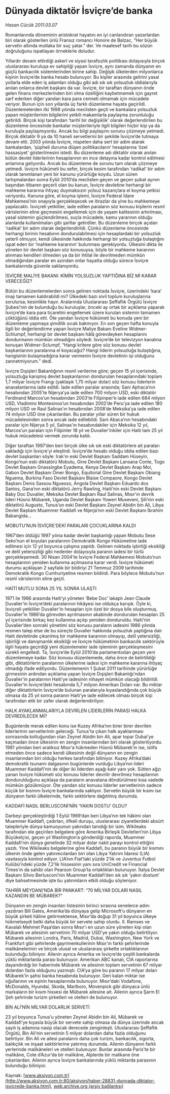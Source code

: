 # Dünyada diktatör İsviçre’de banka

*Hasan Cücük 2011.03.07*

<font class="agenda2NewsSpot">
 Romanlarında döneminin aristokrat hayatını en iyi canlandıran yazarlardan biri olarak gösterilen ünlü Fransız romancı Honore de Balzac, “Her büyük servetin altında mutlaka bir suç yatar.” der. Ve maalesef tarih bu sözün doğruluğunu ispatlayan örneklerle doludur.
</font>
<font class="newsDetail">
 <p>
  <p class="MsoNormal">
   Yıllardır devam ettirdiği askerî ve siyasi tarafsızlık politikası dolayısıyla birçok uluslararası kuruluşa ev sahipliği yapan İsviçre, aynı zamanda dünyanın en güçlü bankacılık sistemlerinden birine sahip. Değişik ülkelerden milyonlarca kişinin İsviçre’de banka hesabı bulunuyor. Bu kişiler arasında gelirini yasal yollarla elde eden iş adamları olduğu gibi adı sık sık yolsuzluk iddialarıyla anılan onlarca devlet başkanı da var. İsviçre, bir taraftan dünyanın önde gelen finans merkezlerinden biri olma özelliğini kaybetmemek için gayret sarf ederken diğer yandan kara para cenneti olmamak için mücadele veriyor. Bunun için son yıllarda üç farklı düzenleme hayata geçirildi. Düzenlemelerden ilki 1998 yılında meclisten geçti ve bankalara yolsuzluk yapan müşterilerinin bilgilerini yetkili makamlarla paylaşma zorunluluğu getirildi. Birçok kişi tarafından ‘tarihî bir değişiklik’ olarak değerlendirilen bu düzenleme öncesinde bankalar müşterileriyle ilgili bilgileri hiçbir kişi ya da kuruluşla paylaşmıyordu. Ancak bu bilgi paylaşımı sorunu çözmeye yetmedi. Birçok diktatör 9 ya da 10 haneli servetlerini bir şekilde İsviçre’de tutmaya devam etti. 2003 yılında İsviçre, nispeten daha sert bir adım atarak bankalardan, ‘şüpheli duruma düşen politikacıların’ hesaplarına ‘özel hassasiyet’ gösterilmesini istedi. Bu düzenleme adı diktatör olarak anılan bütün devlet liderlerinin hesaplarının en ince detayına kadar kontrol edilmesi anlamına geliyordu. Ancak bu düzenleme de sorunu tam olarak çözmeye yetmedi. İsviçre hükümeti bu sefer, birçok kesim tarafından ‘radikal’ bir adım olarak tanımlanan yeni bir kanunu yürürlüğe koydu. Uzun süren tartışmalardan sonra Eylül 2010’da meclisten geçen ve geçen şubat ayının başından itibaren geçerli olan bu kanun, İsviçre devletine herhangi bir mahkeme kararına ihtiyaç duymaksızın yolsuz kazançlara el koyma yetkisi veriyordu. Kanuna göre, el koyma işlemi, İsviçre Federal İdare Mahkemesi’nin onayıyla gerçekleşecek ve itirazlar da yine bu mahkemeye yapılacaktı. İsviçreli yetkililer, iade edilen paraların söz konusu kişilerin resmî vârislerinin eline geçmesini engellemek için de yaşam kalitesinin artırılması, yasal sistemin güçlendirilmesi, suçla mücadele, kamu yararının olduğu alanlarda kullanılmaları gibi şartlar getirdiler. Bu düzenleme birçok açıdan ‘radikal’ bir adım olarak değerlendirildi. Çünkü düzenleme öncesinde herhangi birinin hesabının dondurulabilmesi için hesaplardaki bir yolsuzluk yeterli olmuyor, kendi ülkesinde hakkında herhangi bir yolsuzluğa bulaştığını ispat eden bir ‘mahkeme kararının’ bulunması gerekiyordu. Ülkesini dikta ile yöneten bir devlet başkanı söz konusuysa, böyle bir mahkeme kararının alınması kendileri ölmeden ya da bir ihtilal ile devrilmeden mümkün olmadığından paralar en azından onlar hayatta olduğu sürece İsviçre bankalarında güvenle saklanıyordu.
  </p>
  <p class="MsoNormal">
  </p>
  <p class="MsoNormal">
   İSVİÇRE MALİYE BAKANI: KİMİN YOLSUZLUK YAPTIĞINA BİZ Mİ KARAR VERECEĞİZ?
  </p>
  <p class="MsoNormal">
   Bütün bu düzenlemelerden sonra gelinen noktada İsviçre, üzerindeki ‘kara’ imajı tamamen kaldırabildi mi? Ülkedeki bazı sivil toplum kuruluşlarına sorulursa; kesinlikle hayır. Aralarında Uluslararası Şeffaflık Örgütü İsviçre Şubesi’nin de bulunduğu bu kuruluşlar, önceki ay ortak bir açıklama yaparak İsviçre’de kara para ticaretini engellemek üzere kurulan sistemin tamamen çöktüğünü iddia etti. Öte yandan İsviçre hükümeti bu konuda yeni bir düzenleme yapmaya şimdilik sıcak bakmıyor. En son geçen hafta konuyla ilgili bir değerlendirme yapan İsviçre Maliye Bakanı Eveline Widmer-Schlumpf, herhangi bir devlet başkanı hâlâ görevdeyken hesaplarını dondurmanın mümkün olmadığını söyledi. İsviçre’de bir televizyon kanalına konuşan Widmer-Sclumpf, “Hangi kritere göre söz konusu devlet başkanlarının paralarına el koyacağız? Hangi liderin yolsuzluğa bulaştığına, hangisinin bulaşmadığına karar vermenin İsviçre devletinin işi olduğunu zannetmiyorum.” dedi.
  </p>
  <p class="MsoNormal">
   İsviçre Dışişleri Bakanlığının resmî verilerine göre; geçen 15 yıl içerisinde, yolsuzluğa karışmış devlet başkanlarının dondurulan hesaplarındaki toplam 1,7 milyar İsviçre Frangı (yaklaşık 1,75 milyar dolar) söz konusu liderlerin anavatanlarına iade edildi. İade edilen paralar arasında; Sani Aphaca’nın hesabından 2005’te Nijerya’ya iade edilen 700 milyon USD, eski diktatör Ferdinand Marcos’un hesabından 2003’te Filipinper’e iade edilen 684 milyon USD, Vladimiro Montesinos’un hesabından 2002’de Peru’ya iade edilen 180 milyon USD ve Raul Salinas’ın hesabından 2008’de Meksika’ya iade edilen 74 milyon USD öne çıkanlardan. Bu paralar yıllar süren bir hukuk mücadelesinden sonra ancak iade edilebildi. Sani Abaca’nın hesabındaki paralar için Nijerya 5 yıl, Salinas’ın hesabındakiler için Meksika 12 yıl, Marcos’un paraları için Filipinler 18 yıl ve Duvalier’inkiler için Haiti tam 25 yıl hukuk mücadelesi vermek zorunda kaldı.
   <span>
   </span>
  </p>
  <p class="MsoNormal">
   Diğer taraftan 1997’den beri birçok ülke sık sık eski diktatörlere ait paraları sakladığı için İsviçre’yi eleştirdi. İsviçre’de hesabı olduğu iddia edilen bazı devlet başkanları söyle: Irak’ın eski Devlet Başkanı Saddam Hüseyin, Kongo’nun eski diktatörü Mobutu, Gine Devlet Başkanı Lansana Conte, Togo Devlet Başkanı Gnassingbe Eyadema, Kenya Devlet Başkanı Arap Moi, Gabon Devlet Başkanı Ömer Bongo, Equitorial Gine Devlet Başkanı Obiang Nguema, Burkina Faso Devlet Başkanı Blaise Compaore, Kongo Devlet Başkanı Denis Sassou Nguesso, Angola Devlet Başkanı Eduardo dos Santos, Gana’nın eski diktatörü Jerry Rawling, Haiti’nin eski Devlet Başkanı Baby Doc Duvalier, Meksika Devlet Başkanı Raul Salinas, Mısır’ın devrik lideri Hüsnü Mübarek, Uganda Devlet Başkanı Yoweri Museveni, Şili’nin eski diktatörü Augusto, Tunus’un eski Devlet Başkanı Zeynel Abidin bin Ali, Libya Devlet Başkanı Muammer Kaddafi ve Nijerja’nın eski Devlet Başkanı İbrahim Babangida…
  </p>
  <p class="MsoNormal">
  </p>
  <p class="MsoNormal">
   MOBUTU’NUN İSVİÇRE’DEKİ PARALARI ÇOCUKLARINA KALDI
  </p>
  <p class="MsoNormal">
   1967’den öldüğü 1997 yılına kadar devlet başkanlığı yapan Mobutu Sese Seko’nun el koyulan paralarının Demokratik Kongo Hükümetine iade edilmesi için 12 yıl boyunca çalışma yapıldı. Gelinen noktada işbirliği eksikliği ve delil yetersizliği gibi nedenler dolayısıyla paranın iadesi bir türlü gerçekleşemedi. 30 Nisan 2004’te İsviçre Federal Mahkemesi Mobuto’nun hesaplarının yeniden kullanıma açılmasına karar verdi. İsviçre hükümeti durumu açıklayan 2 sayfalık bir bildiriyi 21 Temmuz 2009 tarihinde Demokratik Kongo Cumhuriyetine resmen bildirdi. Para böylece Mobutu’nun resmî vârislerinin eline geçti.
  </p>
  <p class="MsoNormal">
   HAİTİ MUTLU SONA 25 YIL SONRA ULAŞTI
  </p>
  <p class="MsoNormal">
   1971 ile 1986 arasında Haiti’yi yöneten ‘Bebe Doc’ lakaplı Jean Claude Duvalier’in İsviçre’deki paralarının hikâyesi ise oldukça karışık. Öyle ki, İsviçreli yetkililer Duvalier’in hesapları için özel bir dosya bile oluşturmuş. Duvalier’in 1986’da görevden ayrılmasının akabinde dondurulan hesapları 25 yıl içerisinde birkaç kez kullanıma açılıp yeniden donduruldu. Haiti’nin Duvalier’den sonraki yönetimi söz konusu paraların iadesini 1986 yılında resmen talep etse de bu süreçte Duvalier hakkında yolsuzluk yaptığına dair Haiti devletinde çıkarılmış bir mahkeme kararının olmayışı, delil yetersizliği, işbirliği ve danışmanlık eksikliği ve İsviçre hükümetinin bankacılık sektörüyle ilgili hayata geçirdiği yeni düzenlemeler iade işleminin gerçekleşmesini sürekli engelledi. Ta, İsviçre’de Eylül 2010’da parlamentodan geçen yeni düzenlemeye kadar. Söz konusu düzenlemede, daha önce de belirtildiği gibi, diktatörlerin paralarının ülkelerine iadesi için mahkeme kararına ihtiyaç olmadığı ifade ediliyordu. Düzenlemenin 1 Şubat 2011 tarihinde yürürlüğe girmesinin ardından açıklama yapan İsviçre Dışişleri Bakanlığı’ndan Duvalier’in paralarının Haiti’ye iadesinin nihayet mümkün olacağı bildirildi. Duvalier’in İsviçre’deki hesabında 5,7 milyon Amerikan Doları var. Bu miktar diğer diktatörlerin İsviçre’de bulunan paralarıyla kıyaslandığında çok büyük olmasa da 25 yıl sonra paranın Haiti’ye iade edilecek olması birçok kişi tarafından etik bir zafer olarak değerlendiriliyor.
  </p>
  <p class="MsoNormal">
  </p>
  <p class="MsoNormal">
   HALK AYAKLANMALARIYLA DEVRİLEN LİDERLERİN PARASI HALKA DEVREDİLECEK Mİ?
  </p>
  <p class="MsoNormal">
   Bugünlerde merak edilen konu ise Kuzey Afrika’nın birer birer devrilen liderlerinin servetlerinin geleceği. Tunus’ta çıkan halk ayaklanması sonrasında koltuğundan olan Zeynel Abidin bin Ali, apar topar Dubai’ye kaçmadan önce ülkesinin en zengin insanlarından biri olarak gösteriliyordu. 1981 yılından beri aralıksız Mısır’a hükmeden Hüsnü Mübarek’in ise, istifa etmeden önce sadece kendi ülkesinin değil dünyanın en zengin insanlarından biri olduğu herkes tarafından biliniyor. Kuzey Afrika’daki demokratik tsunami dalgasının bugünlerde vurduğu Libya’nın lideri Muammer Kaddafi’nin de diğer iki liderden aşağı kalır yanı yok. Sütten ağzı yanan İsviçre hükümeti söz konusu liderler devrilir devrilmez hesaplarının dondurulduğunu açıklasa da paraların anavatana döndürülmesi kısa vadede mümkün gözükmüyor. Öte yandan söz konusu liderler servetlerinin sadece küçük bir kısmını İsviçre bankalarında saklıyor. Servetin büyük bir kısmı ise dünyanın farklı ülkelerinde, farklı sektörlere dağıtılmış durumda.
  </p>
  <p class="MsoNormal">
  </p>
  <p class="MsoNormal">
   KADDAFİ NASIL BERLUSCONİ’NİN ‘YAKIN DOSTU’ OLDU?
  </p>
  <p class="MsoNormal">
   Darbeyi gerçekleştirdiği 1 Eylül 1969’dan beri Libya’nın tek hâkimi olan Muammer Kaddafi, çadırları, öfkeli duruşu, uluslararası ziyaretlerdeki absürt talepleriyle dünya kamuoyunun yakından tanıdığı bir isim. Wikileaks tarafından ele geçirilen belgelere göre Amerika Birleşik Devletleri’nin Libya Büyükelçisi, geçen yıl Washington’a gönderdiği raporda, Muammer Kaddafi’nin dünya genelinde 32 milyar dolar nakit parayı kontrol ettiğini yazdı. Yine Wikileaks belgelerine göre Kaddafi, bu paranın büyük bir kısmını ülkenin önde gelen yatırımcılardan biri olan Libya Yatırım İdaresi (LIA) vasıtasıyla kontrol ediyor. LIA’nın Fiat’taki yüzde 2’lik ve Juventus Futbol Kulübü’ndeki yüzde 7,2’lik hissesinin yanı sıra UniCredit ve Financial Times’ın da sahibi olan Pearson Group’ta ortaklıkları bulunuyor. İtalya Devlet Başkanı Silvio Berlusconi’nin Muammer Kaddafi’den sık sık ‘yakın dostum’ diye bahsetmesinde işte bu yatırımların etkili olduğu söyleniyor.
  </p>
  <p class="MsoNormal">
   TAHRİR MEYDANI’NDA BİR PANKART: “70 MİLYAR DOLARI NASIL KAZANDIN BE MÜBAREK?”
  </p>
  <p class="MsoNormal">
   Dünyanın en zengin insanları listesinin birinci sırasına senelerce adını yazdıran Bill Gates, Amerika’da dünyaya gelip Microsoft’u dünyanın en büyük şirketi hâline getirmektense, Mısır’da doğup 31 yıl boyunca ülkeye hükmetseydi belki daha büyük bir servete sahip olurdu. II. Ramses ve Kavalalı Mehmet Paşa’dan sonra Mısır’ı en uzun süre yöneten kişi olan Mübarek ve ailesinin servetinin 70 milyar USD’ye yakın olduğu belirtiliyor. Mübarek ailesinin Londra, Paris, Madrid, Dubai, Washington, New York ve Frankfurt gibi şehirlerde gayrimenkullerinin Mısır’ın farklı şehirlerinde malikânelerinin ve birçok ulusal ve uluslararası şirkette ortaklıklarının bulunduğu biliniyor. Ailenin ayrıca Amerika ve İsviçre’de çeşitli bankalarda yüklü miktarlarda parası bulunuyor. Amerikan ABC kanalı, CIA raporlarına dayandırdığı bir haberinde Mübarek ve ailesinin toplam servetinin 67 milyar dolardan fazla olduğunu yazmıştı. CIA’ya göre bu paranın 17 milyar doları Mübarek’in şahsi banka hesabında bulunuyor. Geri kalan miktar ise oğullarının ve eşinin hesaplarında bulunuyor. Mısır’daki Vodafone, McDonalds, Hyundai, Skoda, Marlboro, Movenpick gibi dünyaca ünlü markaların bir kısım hissesi de Mübarek ailesine ait. Ailenin ayrıca Şarm El Şeh şehrinde turizm şirketleri ve otelleri de bulunuyor.
  </p>
  <p class="MsoNormal">
  </p>
  <p class="MsoNormal">
   BİN ALİ’NİN MİLYAR DOLARLIK SERVETİ
  </p>
  <p class="MsoNormal">
   23 yıl boyunca Tunus’u yöneten Zeynel Abidin bin Ali, Mübarek ve Kaddafi’ye kıyasla büyük bir servete sahip olmasa da dünya üzerinde ancak sayılı iş adamına nasip olacak derecede zenginleşti. Uluslararası Şeffaflık Örgütü, Bin Ali’nin servetinin 5 milyar dolardan daha fazla olduğunu belirtiyor. Bin Ali ve ailesi paralarını daha çok turizm, bankacılık, sigorta, balıkçılık ve inşaat sektörlerine yatırmış durumda. Ailenin dünyanın farklı yerlerinde malikâneleri ve otelleri bulunuyor. Bunlar arasında Paris’te bir malikâne, Cote d’Azur’da bir malikâne, Alplerde bir malikane öne çıkanlardan. Ailenin ayrıca İsviçre bankalarında yüklü miktarda parasının bulunduğu biliniyor.
  </p>
 </p>
</font>

Kaynak: [www.aksiyon.com.tr](http://www.aksiyon.com.tr:80/aksiyon/haber-28831-dunyada-diktator-isvicrede-banka.html), [web.archive.org (arşiv bağlantısı)](http://web.archive.org/web/20110313012340/http://www.aksiyon.com.tr:80/aksiyon/haber-28831-dunyada-diktator-isvicrede-banka.html)
